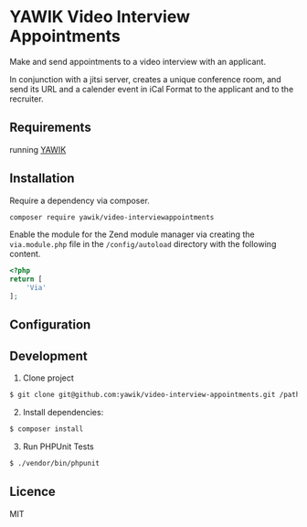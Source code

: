 YAWIK Video Interview Appointments
========

Make and send appointments to a video interview with an applicant. 


In conjunction with a jitsi server, creates a unique conference room, and send its URL and a calender
event in iCal Format to the applicant and to the recruiter.

Requirements
------------

running [YAWIK](https://github.com/cross-solution/YAWIK)


Installation
------------

Require a dependency via composer.

```bash
composer require yawik/video-interviewappointments
```

Enable the module for the Zend module manager via creating the `via.module.php` file in the `/config/autoload` directory with the following content.

```php
<?php
return [
    'Via'
];
```

Configuration
-------------


Development
-------
1.  Clone project
```sh
$ git clone git@github.com:yawik/video-interview-appointments.git /path/to/yawik-video-interview-appointments
```

2. Install dependencies:
```sh
$ composer install
```

3. Run PHPUnit Tests
```sh
$ ./vendor/bin/phpunit
```

Licence
-------

MIT
